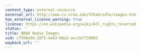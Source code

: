 ```yaml
---
content_type: external-resource
external_url: http://www.cv.nrao.edu/%7Eabridle/images.htm
has_external_license_warning: true
license: https://en.wikipedia.org/wiki/All_rights_reserved
status: ''
title: NRAO Radio Images
uid: cf598e8d-2875-4a43-b8a2-acc3e7734083
wayback_url: ''
---
```

